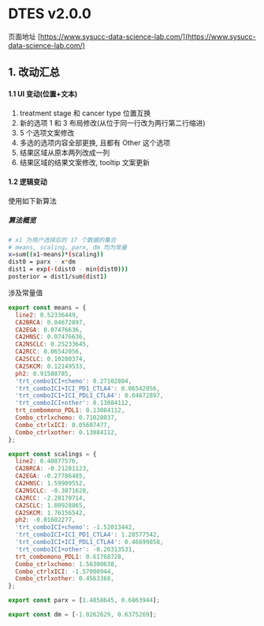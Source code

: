 # DTES v2.0.0

页面地址 [https://www.sysucc-data-science-lab.com/](https://www.sysucc-data-science-lab.com/)

## 1. 改动汇总
#### 1.1 UI 变动(位置+文本)
1. treatment stage 和 cancer type 位置互换
2. 新的选项 1 和 3 布局修改(从位于同一行改为两行第二行缩进)
3. 5 个选项文案修改
4. 多选的选项内容全部更换, 且都有 Other 这个选项
5. 结果区域从原本两列改成一列
6. 结果区域的结果文案修改, tooltip 文案更新

#### 1.2 逻辑变动
使用如下新算法

##### 算法概览
```bash
# x1 为用户选择后的 17 个数据的集合
# means, scaling, parx, dm 均为常量
x=sum((x1-means)*(scaling))
dist0 = parx - x*dm
dist1 = exp(-(dist0 - min(dist0)))
posterior = dist1/sum(dist1)
```

涉及常量值
```javascript
export const means = {
  line2: 0.52336449,
  CA2BRCA: 0.04672897,
  CA2EGA: 0.07476636,
  CA2HNSC: 0.07476636,
  CA2NSCLC: 0.25233645,
  CA2RCC: 0.06542056,
  CA2SCLC: 0.10280374,
  CA2SKCM: 0.12149533,
  ph2: 0.91588785,
  'trt_comboICI+chemo': 0.27102804,
  'trt_comboICI+ICI_PD1_CTLA4': 0.06542056,
  'trt_comboICI+ICI_PDL1_CTLA4': 0.04672897,
  'trt_comboICI+other': 0.13084112,
  trt_combomono_PDL1: 0.13084112,
  Combo_ctrlxchemo: 0.71028037,
  Combo_ctrlxICI: 0.05607477,
  Combo_ctrlxother: 0.13084112,
};

export const scalings = {
  line2: 0.40877576,
  CA2BRCA: -0.21281123,
  CA2EGA: -0.27786485,
  CA2HNSC: 1.59909552,
  CA2NSCLC: -0.3871628,
  CA2RCC: -2.28170714,
  CA2SCLC: 1.80928865,
  CA2SKCM: 1.76156542,
  ph2: -0.01602277,
  'trt_comboICI+chemo': -1.52013442,
  'trt_comboICI+ICI_PD1_CTLA4': 1.28577542,
  'trt_comboICI+ICI_PDL1_CTLA4': 0.46699858,
  'trt_comboICI+other': -0.20313531,
  trt_combomono_PDL1: 0.61760728,
  Combo_ctrlxchemo: 1.56300638,
  Combo_ctrlxICI: -1.57000944,
  Combo_ctrlxother: 0.4563368,
};

export const parx = [1.4858645, 0.6863944];

export const dm = [-1.0262629, 0.6375269];

```
